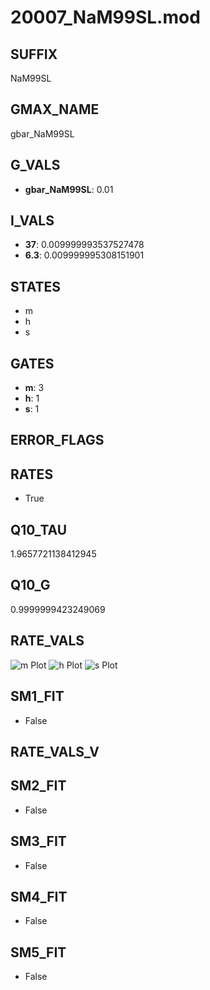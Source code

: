 # 20007_NaM99SL.mod

## SUFFIX

NaM99SL

## GMAX_NAME

gbar_NaM99SL

## G_VALS

- **gbar_NaM99SL**: 0.01

## I_VALS

- **37**: 0.009999993537527478
- **6.3**: 0.009999995308151901

## STATES

- m
- h
- s

## GATES

- **m**: 3
- **h**: 1
- **s**: 1

## ERROR_FLAGS


## RATES

- True

## Q10_TAU

1.9657721138412945

## Q10_G

0.9999999423249069

## RATE_VALS

![m Plot](/Users/pbozelos/Dropbox/icg-Chai-Panos/supermodels/output_markdown_files/Na/20007_NaM99SL.mod/images/m.png)
![h Plot](/Users/pbozelos/Dropbox/icg-Chai-Panos/supermodels/output_markdown_files/Na/20007_NaM99SL.mod/images/h.png)
![s Plot](/Users/pbozelos/Dropbox/icg-Chai-Panos/supermodels/output_markdown_files/Na/20007_NaM99SL.mod/images/s.png)

## SM1_FIT

- False

## RATE_VALS_V

## SM2_FIT

- False

## SM3_FIT

- False

## SM4_FIT

- False

## SM5_FIT

- False

